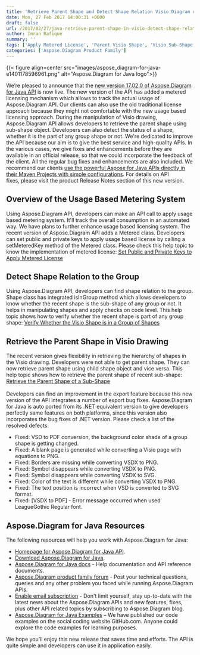 ```yaml
---
title: 'Retrieve Parent Shape and Detect Shape Relation Visio Diagram using Java'
date: Mon, 27 Feb 2017 14:00:31 +0000
draft: false
url: /2017/02/27/java-retrieve-parent-shape-in-visio-detect-shape-relation-visio-diagram/
author: Imran Rafique
summary: ''
tags: ['Apply Metered License', 'Parent Visio Shape', 'Visio Sub-Shape']
categories: ['Aspose.Diagram Product Family']
---
```




{{< figure align=center src="images/aspose_diagram-for-java-e1401178596961.png" alt="Aspose.Diagram for Java logo">}}


We’re pleased to announce that the [new version 17.02.0 of Aspose.Diagram for Java API][1] is now live. The new version of the API has added a metered licensing mechanism which allows to track the actual usage of Aspose.Diagram API. Our clients can also use the old traditional license approach because they might not comfortable with the new usage based licensing approach. During the manipulation of Visio drawing, Aspose.Diagram API allows developers to retrieve the parent shape using sub-shape object. Developers can also detect the status of a shape, whether it is the part of any group shape or not. We're dedicated to improve the API because our aim is to give the best service and high-quality APIs. In the various cases, we give fixes and enhancements before they are available in an official release, so that we could incorporate the feedback of the client. All the regular bug fixes and enhancements are also included. We recommend our clients [use the powerful Aspose for Java APIs directly in their Maven Projects with simple configurations][2]. For details on API fixes, please visit the product Release Notes section of this new version.

## Overview of the Usage Based Metering System

Using Aspose.Diagram API, developers can make an API call to apply usage based metering system. It'll track the overall consumption in an automated way. We have plans to further enhance usage based licensing system. The recent version of Aspose.Diagram API adds a Metered class. Developers can set public and private keys to apply usage based license by calling a setMeteredKey method of the Metered class. Please check this help topic to know the implementation of metered license: [Set Public and Private Keys to Apply Metered License][3]

## Detect Shape Relation to the Group

Using Aspose.Diagram API, developers can find shape relation to the group. Shape class has integrated isInGroup method which allows developers to know whether the recent shape is the sub-shape of any group or not. It helps in manipulating shapes and apply checks on code level. This help topic shows how to verify whether the recent shape is part of any group shape: [Verify Whether the Visio Shape is in a Group of Shapes][4]

## Retrieve the Parent Shape in Visio Drawing

The recent version gives flexibility in retrieving the hierarchy of shapes in the Visio drawing. Developers were not able to get parent shape. They can now retrieve parent shape using child shape object and vice versa. This help topic shows how to retrieve the parent shape of recent sub-shape: [Retrieve the Parent Shape of a Sub-Shape  
](https://docs.aspose.com/diagram/java/working-with-visio-shape-data/#Add,Retrieve,CopyandReadVisioShapeData-RetrievetheParentShapeofaSub-Shape)  
Developers can find an improvement in the export feature because this new version of the API integrates a number of export bug fixes. Aspose.Diagram for Java is auto ported from its .NET equivalent version to give developers perfectly same features on both platforms, since this version also incorporates the bug fixes of .NET version. Please check a list of the resolved defects:

*   Fixed: VSD to PDF conversion, the background color shade of a group shape is getting changed.
*   Fixed: A blank page is generated while converting a Visio page with equations to PNG.
*   Fixed: Borders are missing while converting VSDX to PNG.
*   Fixed: Symbol disappears while converting VSDX to PNG.
*   Fixed: Symbol disappears while converting VSDX to SVG.
*   Fixed: Color of the text is different while converting VSDX to PNG.
*   Fixed: The text position is incorrect when VSD is converted to SVG format.
*   Fixed: \[VSDX to PDF\] - Error message occurred when used LeagueGothic Regular font.

## Aspose.Diagram for Java Resources

The following resources will help you work with Aspose.Diagram for Java:

*   [Homepage for Aspose.Diagram for Java API][5].
*   [Download Aspose.Diagram for Java][6].
*   [Aspose.Diagram for Java docs][7] - Help documentation and API reference documents.
*   [Aspose.Diagram product family forum][8] - Post your technical questions, queries and any other problem you faced while running Aspose.Diagram APIs.
*   [Enable email subscription][9] - Don't limit yourself, stay up-to-date with the latest news about the Aspose.Diagram APIs and new features, fixes, plus other API related topics by subscribing to Aspose.Diagram blog.
*   [Aspose.Diagram for Java Examples][10] – We have published our code examples on the social coding website GitHub.com. Anyone could explore the code examples for learning purposes.

We hope you’ll enjoy this new release that saves time and efforts. The API is quite simple and developers can use it in application easily.




[1]: http://downloads.aspose.com/diagram/java/new-releases/aspose.diagram-for-java-17.02.0/
[2]: https://blog.aspose.com/2014/08/12/aspose-for-maven-aspose-cloud-maven-repository/
[3]: https://docs.aspose.com/diagram/java/licensing/#Licensing-SetPublicandPrivateKeystoApplyMeteredLicense
[4]: https://docs.aspose.com/diagram/java/group-convert-and-verify-shapes/#Group,ConvertandVerifyShapes-VerifyWhethertheVisioShapeisinaGroupofShapes
[5]: http://www.aspose.com/products/diagram/java
[6]: http://downloads.aspose.com/diagram/java
[7]: https://docs.aspose.com/diagram/java/
[8]: http://www.aspose.com/community/forums/aspose.diagram-product-family/489/showforum.aspx
[9]: https://blog.aspose.com/category/aspose-products/aspose-diagram-product-family/
[10]: https://github.com/asposediagram/Aspose_Diagram_Java




